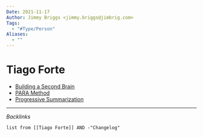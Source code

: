 ```yaml
---
Date: 2021-11-17
Author: Jimmy Briggs <jimmy.briggs@jimbrig.com>
Tags:
  - "#Type/Person"
Aliases:
  - ""
---
```


# Tiago Forte

* [Building a Second Brain](../Slipbox/Building%20a%20Second%20Brain.md)
* [PARA Method](../Slipbox/PARA%20Method.md)
* [Progressive Summarization](../Slipbox/Progressive%20Summarization.md)

---

*Backlinks*

````dataview
list from [[Tiago Forte]] AND -"Changelog"
````
